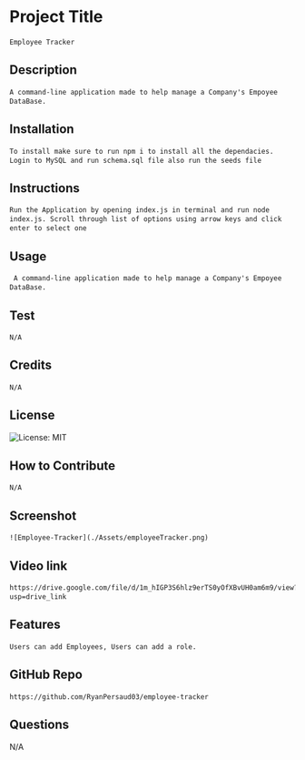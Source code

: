 # Project Title
    Employee Tracker
## Description
    A command-line application made to help manage a Company's Empoyee DataBase.
## Installation
    To install make sure to run npm i to install all the dependacies. Login to MySQL and run schema.sql file also run the seeds file
## Instructions
    Run the Application by opening index.js in terminal and run node index.js. Scroll through list of options using arrow keys and click enter to select one 
## Usage
     A command-line application made to help manage a Company's Empoyee DataBase.
## Test
    N/A
## Credits
    N/A
## License
![License: MIT](https://img.shields.io/badge/License-MIT-lightblue.svg)
## How to Contribute
    N/A
## Screenshot
    ![Employee-Tracker](./Assets/employeeTracker.png)
## Video link
    https://drive.google.com/file/d/1m_hIGP3S6hlz9erTS0yOfXBvUH0am6m9/view?usp=drive_link
## Features
    Users can add Employees, Users can add a role.
## GitHub Repo
    https://github.com/RyanPersaud03/employee-tracker
## Questions
N/A